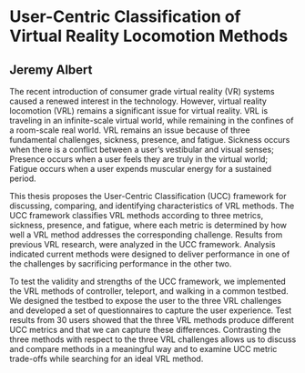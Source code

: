 # User-Centric Classification of Virtual Reality Locomotion Methods

## Jeremy Albert

The recent introduction of consumer grade virtual reality (VR) systems caused a renewed interest in the technology. However, virtual reality locomotion (VRL) remains a significant issue for virtual reality. VRL is traveling in an infinite-scale virtual world, while remaining in the confines of a room-scale real world. VRL remains an issue because of three fundamental challenges, sickness, presence, and fatigue. Sickness occurs when there is a conflict between a user’s vestibular and visual senses; Presence occurs when a user feels they are truly in the virtual world; Fatigue occurs when a user expends muscular energy for a sustained period.

This thesis proposes the User-Centric Classification (UCC) framework for discussing, comparing, and identifying characteristics of VRL methods. The UCC framework classifies VRL methods according to three metrics, sickness, presence, and fatigue, where each metric is determined by how well a VRL method addresses the corresponding challenge. Results from previous VRL research, were analyzed in the UCC framework. Analysis indicated current methods were designed to deliver performance in one of the challenges by sacrificing performance in the other two.

To test the validity and strengths of the UCC framework, we implemented the VRL methods of controller, teleport, and walking in a common testbed. We designed the testbed to expose the user to the three VRL challenges and developed a set of questionnaires to capture the user experience. Test results from 30 users showed that the three VRL methods produce different UCC metrics and that we can capture these differences. Contrasting the three methods with respect to the three VRL challenges allows us to discuss and compare methods in a meaningful way and to examine UCC metric trade-offs while searching for an ideal VRL method.

